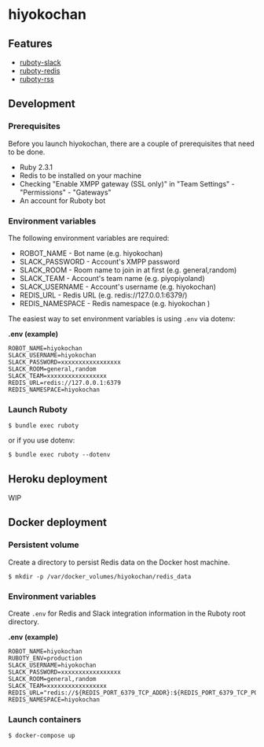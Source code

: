 # hiyokochan

## Features

- [ruboty-slack](https://github.com/r7kamura/ruboty-slack)
- [ruboty-redis](https://github.com/r7kamura/ruboty-redis)
- [ruboty-rss](https://github.com/5t111111/ruboty-rss)

## Development

### Prerequisites

Before you launch hiyokochan, there are a couple of prerequisites that need to be done.

- Ruby 2.3.1
- Redis to be installed on your machine
- Checking "Enable XMPP gateway (SSL only)" in "Team Settings" - "Permissions" - "Gateways"
- An account for Ruboty bot

### Environment variables

The following environment variables are required:

- ROBOT_NAME      - Bot name (e.g. hiyokochan)
- SLACK_PASSWORD  - Account's XMPP password
- SLACK_ROOM      - Room name to join in at first (e.g. general,random)
- SLACK_TEAM      - Account's team name (e.g. piyopiyoland)
- SLACK_USERNAME  - Account's username (e.g. hiyokochan)
- REDIS_URL       - Redis URL (e.g. redis://127.0.0.1:6379/)
- REDIS_NAMESPACE - Redis namespace (e.g. hiyokochan <optional>)

The easiest way to set environment variables is using `.env` via dotenv:

__.env (example)__

```
ROBOT_NAME=hiyokochan
SLACK_USERNAME=hiyokochan
SLACK_PASSWORD=xxxxxxxxxxxxxxxxx
SLACK_ROOM=general,random
SLACK_TEAM=xxxxxxxxxxxxxxxxx
REDIS_URL=redis://127.0.0.1:6379
REDIS_NAMESPACE=hiyokochan
```

### Launch Ruboty

```
$ bundle exec ruboty
```

or if you use dotenv:

```
$ bundle exec ruboty --dotenv
```

## Heroku deployment

WIP

## Docker deployment

### Persistent volume

Create a directory to persist Redis data on the Docker host machine.

```
$ mkdir -p /var/docker_volumes/hiyokochan/redis_data
```

### Environment variables

Create `.env` for Redis and Slack integration information in the Ruboty root directory.

__.env (example)__

```
ROBOT_NAME=hiyokochan
RUBOTY_ENV=production
SLACK_USERNAME=hiyokochan
SLACK_PASSWORD=xxxxxxxxxxxxxxxxx
SLACK_ROOM=general,random
SLACK_TEAM=xxxxxxxxxxxxxxxxx
REDIS_URL="redis://${REDIS_PORT_6379_TCP_ADDR}:${REDIS_PORT_6379_TCP_PORT}"
REDIS_NAMESPACE=hiyokochan
```

### Launch containers

```
$ docker-compose up
```
